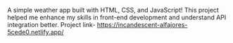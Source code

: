 A simple weather app built with HTML, CSS, and JavaScript!
This project helped me enhance my skills in front-end development and understand API integration better.
Project link- https://incandescent-alfajores-5cede0.netlify.app/
